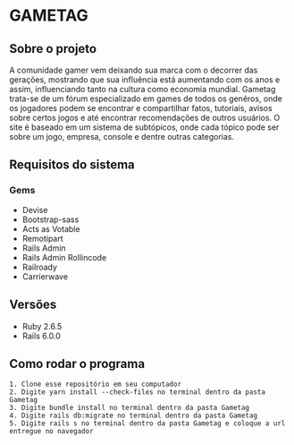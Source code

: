 # GAMETAG

## Sobre o projeto

A comunidade gamer vem deixando sua marca com o decorrer das gerações, mostrando que sua influência está aumentando com os anos e assim, influenciando tanto na cultura como economia mundial. Gametag trata-se de um fórum especializado em games de todos os genêros, onde os jogadores podem se encontrar e compartilhar fatos, tutoriais, avisos sobre certos jogos e até encontrar recomendações de outros usuários. O site é baseado em um sistema de subtópicos, onde cada tópico pode ser sobre um jogo, empresa, console e dentre outras categorias.

## Requisitos do sistema

### Gems

- Devise
- Bootstrap-sass
- Acts as Votable
- Remotipart
- Rails Admin
- Rails Admin Rollincode
- Railroady
- Carrierwave

## Versões

- Ruby 2.6.5
- Rails 6.0.0

## Como rodar o programa

    1. Clone esse repositório em seu computador
    2. Digite yarn install --check-files no terminal dentro da pasta Gametag
    3. Digite bundle install no terminal dentro da pasta Gametag
    4. Digite rails db:migrate no terminal dentro da pasta Gametag
    5. Digite rails s no terminal dentro da pasta Gametag e coloque a url entregue no navegador
     
